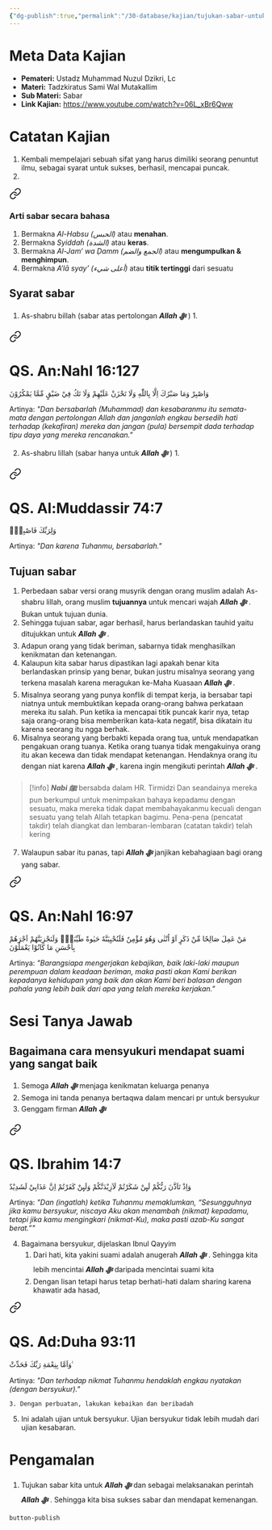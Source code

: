 ```yaml
---
{"dg-publish":true,"permalink":"/30-database/kajian/tujukan-sabar-untuk-allah/","tags":["kajian"]}
---
```





# Meta Data Kajian 
<div><ul class="dataview list-view-ul"><li><span><strong>Pemateri:</strong> Ustadz Muhammad Nuzul Dzikri, Lc</span></li><li><span><strong>Materi:</strong> Tadzkiratus Sami Wal Mutakallim</span></li><li><span><strong>Sub Materi:</strong> Sabar</span></li><li><span><strong>Link Kajian:</strong> <a rel="noopener nofollow" class="external-link" href="https://www.youtube.com/watch?v=06L_xBr6Qww" target="_blank">https://www.youtube.com/watch?v=06L_xBr6Qww</a></span></li></ul></div>

# Catatan Kajian
1. Kembali mempelajari sebuah sifat yang harus dimiliki seorang penuntut ilmu, sebagai syarat untuk sukses, berhasil, mencapai puncak.
2. 
<div class="transclusion internal-embed is-loaded"><a class="markdown-embed-link" href="/30-database/kajian/hakikat-sabar-yang-tidak-diketahui-banyak-orang/#arti-sabar-secara-bahasa" aria-label="Open link"><svg xmlns="http://www.w3.org/2000/svg" width="24" height="24" viewBox="0 0 24 24" fill="none" stroke="currentColor" stroke-width="2" stroke-linecap="round" stroke-linejoin="round" class="svg-icon lucide-link"><path d="M10 13a5 5 0 0 0 7.54.54l3-3a5 5 0 0 0-7.07-7.07l-1.72 1.71"></path><path d="M14 11a5 5 0 0 0-7.54-.54l-3 3a5 5 0 0 0 7.07 7.07l1.71-1.71"></path></svg></a><div class="markdown-embed">



### Arti sabar secara bahasa
1. Bermakna *Al-Habsu (الحبس)* atau **menahan**. 
2. Bermakna *Syiddah (الشدة)* atau **keras**. 
3. Bermakna *Al-Jam‘ wa Ḍamm (الجمع والضم)* atau **mengumpulkan & menghimpun**. 
4. Bermakna *A‘lā syay’ (أعلى شيء)* atau **titik tertinggi** dari sesuatu


</div></div>


## Syarat sabar
1. As-shabru billah (sabar atas pertolongan ***Allah ﷻ*** )
	1. 
<div class="transclusion internal-embed is-loaded"><a class="markdown-embed-link" href="/30-database/al-quran/all-surah/#qs-an-nahl-16-127" aria-label="Open link"><svg xmlns="http://www.w3.org/2000/svg" width="24" height="24" viewBox="0 0 24 24" fill="none" stroke="currentColor" stroke-width="2" stroke-linecap="round" stroke-linejoin="round" class="svg-icon lucide-link"><path d="M10 13a5 5 0 0 0 7.54.54l3-3a5 5 0 0 0-7.07-7.07l-1.72 1.71"></path><path d="M14 11a5 5 0 0 0-7.54-.54l-3 3a5 5 0 0 0 7.07 7.07l1.71-1.71"></path></svg></a><div class="markdown-embed">



# QS. An:Nahl 16:127
وَاصْبِرْ وَمَا صَبْرُكَ اِلَّا بِاللّٰهِ وَلَا تَحْزَنْ عَلَيْهِمْ وَلَا تَكُ فِيْ ضَيْقٍ مِّمَّا يَمْكُرُوْنَ 

Artinya: *"Dan bersabarlah (Muhammad) dan kesabaranmu itu semata-mata dengan pertolongan Allah dan janganlah engkau bersedih hati terhadap (kekafiran) mereka dan jangan (pula) bersempit dada terhadap tipu daya yang mereka rencanakan."*



</div></div>

2. As-shabru lillah (sabar hanya untuk ***Allah ﷻ*** )
	1. 
<div class="transclusion internal-embed is-loaded"><a class="markdown-embed-link" href="/30-database/al-quran/all-surah/#qs-al-muddassir-74-7" aria-label="Open link"><svg xmlns="http://www.w3.org/2000/svg" width="24" height="24" viewBox="0 0 24 24" fill="none" stroke="currentColor" stroke-width="2" stroke-linecap="round" stroke-linejoin="round" class="svg-icon lucide-link"><path d="M10 13a5 5 0 0 0 7.54.54l3-3a5 5 0 0 0-7.07-7.07l-1.72 1.71"></path><path d="M14 11a5 5 0 0 0-7.54-.54l-3 3a5 5 0 0 0 7.07 7.07l1.71-1.71"></path></svg></a><div class="markdown-embed">



# QS. Al:Muddassir 74:7
وَلِرَبِّكَ فَاصْبِرْۗ 

Artinya: *"Dan karena Tuhanmu, bersabarlah."*



</div></div>


## Tujuan sabar
1. Perbedaan sabar versi orang musyrik dengan orang muslim adalah As-shabru lillah, orang muslim **tujuannya** untuk mencari wajah ***Allah ﷻ*** . Bukan untuk tujuan dunia.
2. Sehingga tujuan sabar, agar berhasil, harus berlandaskan tauhid yaitu ditujukkan untuk ***Allah ﷻ*** .
3. Adapun orang yang tidak beriman, sabarnya tidak menghasilkan kenikmatan dan ketenangan.
4. Kalaupun kita sabar harus dipastikan lagi apakah benar kita berlandaskan prinsip yang benar, bukan justru misalnya seorang yang terkena masalah karena meragukan ke-Maha Kuasaan ***Allah ﷻ*** .
5. Misalnya seorang yang punya konflik di tempat kerja, ia bersabar tapi niatnya untuk membuktikan kepada orang-orang bahwa perkataan mereka itu salah. Pun ketika ia mencapai titik puncak karir nya, tetap saja orang-orang bisa memberikan kata-kata negatif, bisa dikatain itu karena seorang itu ngga berhak.
6. Misalnya seorang yang berbakti kepada orang tua, untuk mendapatkan pengakuan orang tuanya. Ketika orang tuanya tidak mengakuinya orang itu akan kecewa dan tidak mendapat ketenangan. Hendaknya orang itu dengan niat karena ***Allah ﷻ*** , karena ingin mengikuti perintah ***Allah ﷻ*** .
> [!info] ***Nabi ﷺ***  bersabda dalam HR. Tirmidzi
> Dan seandainya mereka pun berkumpul untuk menimpakan bahaya kepadamu dengan sesuatu, maka mereka tidak dapat membahayakanmu kecuali dengan sesuatu yang telah Allah tetapkan bagimu. Pena-pena (pencatat takdir) telah diangkat dan lembaran-lembaran (catatan takdir) telah kering

7. Walaupun sabar itu panas, tapi ***Allah ﷻ*** janjikan kebahagiaan bagi orang yang sabar. 
<div class="transclusion internal-embed is-loaded"><a class="markdown-embed-link" href="/30-database/al-quran/all-surah/#qs-an-nahl-16-97" aria-label="Open link"><svg xmlns="http://www.w3.org/2000/svg" width="24" height="24" viewBox="0 0 24 24" fill="none" stroke="currentColor" stroke-width="2" stroke-linecap="round" stroke-linejoin="round" class="svg-icon lucide-link"><path d="M10 13a5 5 0 0 0 7.54.54l3-3a5 5 0 0 0-7.07-7.07l-1.72 1.71"></path><path d="M14 11a5 5 0 0 0-7.54-.54l-3 3a5 5 0 0 0 7.07 7.07l1.71-1.71"></path></svg></a><div class="markdown-embed">



# QS. An:Nahl 16:97
مَنْ عَمِلَ صَالِحًا مِّنْ ذَكَرٍ اَوْ اُنْثٰى وَهُوَ مُؤْمِنٌ فَلَنُحْيِيَنَّهٗ حَيٰوةً طَيِّبَةًۚ وَلَنَجْزِيَنَّهُمْ اَجْرَهُمْ بِاَحْسَنِ مَا كَانُوْا يَعْمَلُوْنَ  

Artinya: *"Barangsiapa mengerjakan kebajikan, baik laki-laki maupun perempuan dalam keadaan beriman, maka pasti akan Kami berikan kepadanya kehidupan yang baik dan akan Kami beri balasan dengan pahala yang lebih baik dari apa yang telah mereka kerjakan."*



</div></div>


# Sesi Tanya Jawab
## Bagaimana cara mensyukuri mendapat suami yang sangat baik
1. Semoga ***Allah ﷻ*** menjaga kenikmatan keluarga penanya
2. Semoga ini tanda penanya bertaqwa dalam mencari pr untuk bersyukur
3. Genggam firman ***Allah ﷻ*** 
<div class="transclusion internal-embed is-loaded"><a class="markdown-embed-link" href="/30-database/al-quran/all-surah/#qs-ibrahim-14-7" aria-label="Open link"><svg xmlns="http://www.w3.org/2000/svg" width="24" height="24" viewBox="0 0 24 24" fill="none" stroke="currentColor" stroke-width="2" stroke-linecap="round" stroke-linejoin="round" class="svg-icon lucide-link"><path d="M10 13a5 5 0 0 0 7.54.54l3-3a5 5 0 0 0-7.07-7.07l-1.72 1.71"></path><path d="M14 11a5 5 0 0 0-7.54-.54l-3 3a5 5 0 0 0 7.07 7.07l1.71-1.71"></path></svg></a><div class="markdown-embed">



# QS. Ibrahim 14:7
وَاِذْ تَاَذَّنَ رَبُّكُمْ لَىِٕنْ شَكَرْتُمْ لَاَزِيْدَنَّكُمْ وَلَىِٕنْ كَفَرْتُمْ اِنَّ عَذَابِيْ لَشَدِيْدٌ 

Artinya: *"Dan (ingatlah) ketika Tuhanmu memaklumkan, “Sesungguhnya jika kamu bersyukur, niscaya Aku akan menambah (nikmat) kepadamu, tetapi jika kamu mengingkari (nikmat-Ku), maka pasti azab-Ku sangat berat.”"*



</div></div>

4. Bagaimana bersyukur, dijelaskan Ibnul Qayyim
	1. Dari hati, kita yakini suami adalah anugerah ***Allah ﷻ*** . Sehingga kita lebih mencintai ***Allah ﷻ*** daripada mencintai suami kita
	2. Dengan lisan tetapi harus tetap berhati-hati dalam sharing karena khawatir ada hasad, 
<div class="transclusion internal-embed is-loaded"><a class="markdown-embed-link" href="/30-database/al-quran/all-surah/#qs-ad-duha-93-11" aria-label="Open link"><svg xmlns="http://www.w3.org/2000/svg" width="24" height="24" viewBox="0 0 24 24" fill="none" stroke="currentColor" stroke-width="2" stroke-linecap="round" stroke-linejoin="round" class="svg-icon lucide-link"><path d="M10 13a5 5 0 0 0 7.54.54l3-3a5 5 0 0 0-7.07-7.07l-1.72 1.71"></path><path d="M14 11a5 5 0 0 0-7.54-.54l-3 3a5 5 0 0 0 7.07 7.07l1.71-1.71"></path></svg></a><div class="markdown-embed">



# QS. Ad:Duha 93:11
وَاَمَّا بِنِعْمَةِ رَبِّكَ فَحَدِّثْ ࣖ

Artinya: *"Dan terhadap nikmat Tuhanmu hendaklah engkau nyatakan (dengan bersyukur)."*



</div></div>

	3. Dengan perbuatan, lakukan kebaikan dan beribadah
5. Ini adalah ujian untuk bersyukur. Ujian bersyukur tidak lebih mudah dari ujian kesabaran.


# Pengamalan
1. Tujukan sabar kita untuk ***Allah ﷻ*** dan sebagai melaksanakan perintah ***Allah ﷻ*** . Sehingga kita bisa sukses sabar dan mendapat kemenangan.
 
 
 `button-publish`